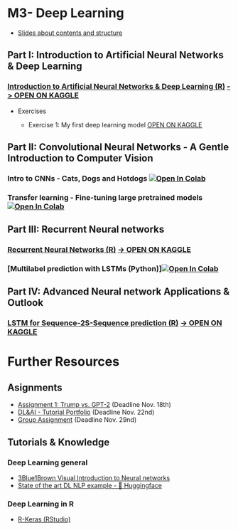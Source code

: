 # M3- Deep Learning

- [Slides about contents and structure](static/m3_structure.pdf)

## Part I: Introduction to Artificial Neural Networks & Deep Learning

### [Introduction to Artificial Neural Networks & Deep Learning (R)](https://raw.githack.com/SDS-AAU/M3-2019/master/notebooks/M3_1_Intro_ANN.html) [-> OPEN ON KAGGLE](https://www.kaggle.com/danielhain/sds-m3-1-introduction-to-neural-networks)

* Exercises

    * Exercise 1: My first deep learning model [OPEN ON KAGGLE](https://www.kaggle.com/danielhain/sds-m3-1-supervised-ml-exercise-1)

## Part II: Convolutional Neural Networks - A Gentle Introduction to Computer Vision

### Intro to CNNs - Cats, Dogs and Hotdogs [![Open In Colab](https://colab.research.google.com/assets/colab-badge.svg)](https://colab.research.google.com/github/SDS-AAU/M3-2019/blob/master/notebooks/CNN_intro.ipynb#&offline=true&sandboxMode=true)

### Transfer learning - Fine-tuning large pretrained models [![Open In Colab](https://colab.research.google.com/assets/colab-badge.svg)](https://colab.research.google.com/github/SDS-AAU/M3-2019/blob/master/notebooks/CNN_and_transfer_learning.ipynb#&offline=true&sandboxMode=true)

## Part III: Recurrent Neural networks

### [Recurrent Neural Networks (R)](https://raw.githack.com/SDS-AAU/M3-2019/master/notebooks/M3_5_Recurrent_NNs.html) [-> OPEN ON KAGGLE](https://www.kaggle.com/danielhain/sds-m3-5-recurrent-neural-networks)

### [Multilabel prediction with LSTMs (Python)][![Open In Colab](https://colab.research.google.com/assets/colab-badge.svg)](https://colab.research.google.com/github/SDS-AAU/M3-2019/blob/master/notebooks/Job_descrition_to_skills_multi_label_prediction_fun.ipynb#&offline=true&sandboxMode=true)

## Part IV: Advanced Neural network Applications & Outlook

### [LSTM for Sequence-2S-Sequence prediction (R)](https://raw.githack.com/SDS-AAU/M3-2019/master/notebooks/M3_9_seq2seq_LSTM.html) [-> OPEN ON KAGGLE](https://www.kaggle.com/danielhain/sds-m3-9-seq2seq-lstm)




# Further Resources

## Asignments
* [Assignment 1: Trump vs. GPT-2](assignments/assignment1/readme.md) (Deadline Nov. 18th)
* [DL&AI - Tutorial Portfolio](assignments/dl_tutorial/readme.md) (Deadline Nov. 22nd)
* [Group Assignment](assignments/group_assignment/readme.md) (Deadline Nov. 29nd)
 
## Tutorials & Knowledge

### Deep Learning general

 * [3Blue1Brown Visual Introduction to Neural networks]( https://www.youtube.com/playlist?list=PLZHQObOWTQDNU6R1_67000Dx_ZCJB-3pi)
 * [State of the art DL NLP example - :hugs: Huggingface](https://huggingface.co/)
 
### Deep Learning in R

* [R-Keras (RStudio)](https://keras.rstudio.com/)
